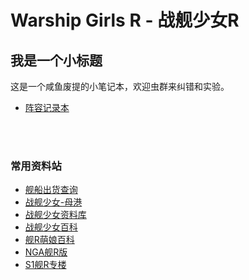 # Warship Girls R - 战舰少女R

## 我是一个小标题
这是一个咸鱼废提的小笔记本，欢迎虫群来纠错和实验。

* [阵容记录本](https://github.com/pwyq/WarshipGirlsR/blob/master/Notes/WGR_Line_up_%E9%98%B5%E5%AE%B9.md)

<br><br>

### 常用资料站
* [舰船出货查询](http://www.jianrmod.cn/index.html)
* [战舰少女-母港](https://hp.twintails.xyz/)
* [战舰少女资料库](http://js.ntwikis.com/)
* [战舰少女百科](https://www.zjsnrwiki.com/wiki/%E9%A6%96%E9%A1%B5)
* [舰R萌娘百科](https://zh.moegirl.org/%E6%88%98%E8%88%B0%E5%B0%91%E5%A5%B3)
* [NGA舰R版](http://bbs.ngacn.cc/thread.php?fid=-149110)
* [S1舰R专楼](http://bbs.saraba1st.com/2b/thread-1065797-1-1.html)